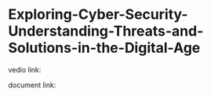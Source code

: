 # Exploring-Cyber-Security-Understanding-Threats-and-Solutions-in-the-Digital-Age

vedio link:


document link:
     

